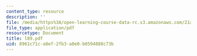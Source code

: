 ```yaml
---
content_type: resource
description: ''
file: /media/https%3A/open-learning-course-data-rc.s3.amazonaws.com/21a-212-myth-ritual-and-symbolism-spring-2004/8961c71ca8ef2fb3a0e0b0594888c73b_l89.pdf
file_type: application/pdf
resourcetype: Document
title: l89.pdf
uid: 8961c71c-a8ef-2fb3-a0e0-b0594888c73b
---
```

